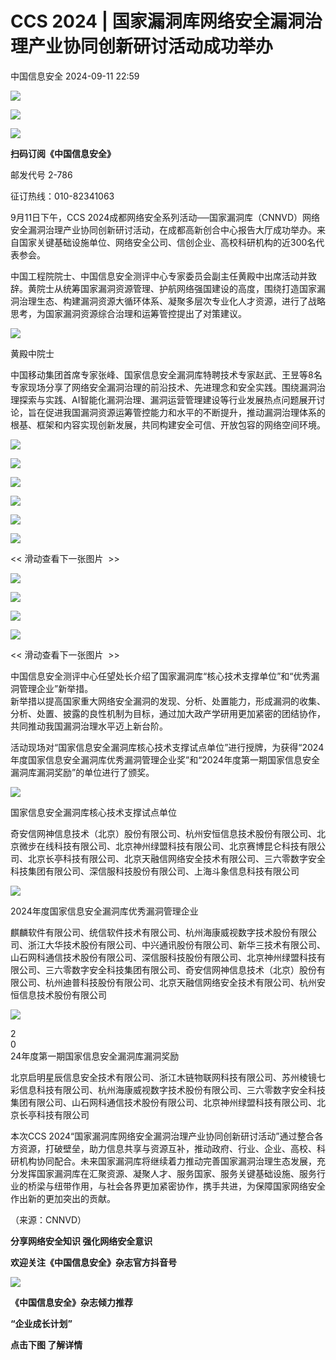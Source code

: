#  CCS 2024 | 国家漏洞库网络安全漏洞治理产业协同创新研讨活动成功举办   
 中国信息安全   2024-09-11 22:59  
  
![](https://mmbiz.qpic.cn/sz_mmbiz_gif/1brjUjbpg5wicI1Wiao0WQP72Y8zZaaRdRnfIG5q9wh7JQ8P5dicic7XL78tjImP1sskCmcB03DoRNMZUhdFrQq7vg/640?wx_fmt=gif&from=appmsg "")  
  
![](https://mmbiz.qpic.cn/sz_mmbiz_png/1brjUjbpg5wicI1Wiao0WQP72Y8zZaaRdRNltJSJaH159ybNAfb2AiazicHib4VPewKSNV7b7psceicb5Aa501I6hVcA/640?wx_fmt=png&from=appmsg "")  
  
![](https://mmbiz.qpic.cn/sz_mmbiz_gif/1brjUjbpg5wicI1Wiao0WQP72Y8zZaaRdRnfIG5q9wh7JQ8P5dicic7XL78tjImP1sskCmcB03DoRNMZUhdFrQq7vg/640?wx_fmt=gif&from=appmsg "")  
  
**扫码订阅《中国信息安全》**  
  
  
邮发代号 2-786  
  
征订热线：010-82341063  
  
  
9月11日下午，CCS 2024成都网络安全系列活动──国家漏洞库（CNNVD）网络安全漏洞治理产业协同创新研讨活动，在成都高新创合中心报告大厅成功举办。来自国家关键基础设施单位、网络安全公司、信创企业、高校科研机构的近300名代表参会。  
  
中国工程院院士、中国信息安全测评中心专家委员会副主任黄殿中出席活动并致辞。黄院士从统筹国家漏洞资源管理、护航网络强国建设的高度，围绕打造国家漏洞治理生态、构建漏洞资源大循环体系、凝聚多层次专业化人才资源，进行了战略思考，为国家漏洞资源综合治理和运筹管控提出了对策建议。  
  
![](https://mmbiz.qpic.cn/mmbiz_jpg/g1thw9GooceUH7GsMjYDSFchgYEJpTDbfETns8WJme8ceK7ic2NgViboo8xdc7ecRpzk85U3xD21qxic3ubH24pEw/640?wx_fmt=jpeg&from=appmsg "")  
  
黄殿中院士  
  
中国移动集团首席专家张峰、国家信息安全漏洞库特聘技术专家赵武、王昱等8名专家现场分享了网络安全漏洞治理的前沿技术、先进理念和安全实践。围绕漏洞治理探索与实践、AI智能化漏洞治理、漏洞运营管理建设等行业发展热点问题展开讨论，旨在促进我国漏洞资源运筹管控能力和水平的不断提升，推动漏洞治理体系的根基、框架和内容实现创新发展，共同构建安全可信、开放包容的网络空间环境。  
  
![](https://mmbiz.qpic.cn/mmbiz_jpg/g1thw9GooceUH7GsMjYDSFchgYEJpTDbMFIZh90CnALlyQslXNKObpDiaibGVUgVSgUTZqgNVVfF5FevibXKJz4Yg/640?wx_fmt=jpeg&from=appmsg "")  
  
![](https://mmbiz.qpic.cn/mmbiz_jpg/g1thw9GooceUH7GsMjYDSFchgYEJpTDbM1KYK5rIefcNyeIyG02CFm9z9h1ibqN12anbm247s2zB8GR3OaCHSqA/640?wx_fmt=jpeg "")  
  
  
![](https://mmbiz.qpic.cn/mmbiz_jpg/g1thw9GooceUH7GsMjYDSFchgYEJpTDbM1KYK5rIefcNyeIyG02CFm9z9h1ibqN12anbm247s2zB8GR3OaCHSqA/640?wx_fmt=jpeg "")  
  
  
![](https://mmbiz.qpic.cn/mmbiz_jpg/g1thw9GooceUH7GsMjYDSFchgYEJpTDbFluMEBKVVBVDTo1wsyIOkZgt9JfKXibUibqyGMakrRcGlcwCmAYSTAlA/640?wx_fmt=jpeg&from=appmsg "")  
  
![](https://mmbiz.qpic.cn/mmbiz_jpg/g1thw9GooceUH7GsMjYDSFchgYEJpTDbhSYfVKl7gY4gS3XkgNBpONwbC3BpyEa35KyDRgFKbpD1GkEuCLxh1w/640?wx_fmt=jpeg&from=appmsg "")  
  
![](https://mmbiz.qpic.cn/mmbiz_jpg/g1thw9GooceUH7GsMjYDSFchgYEJpTDb7lQSWYOBBP0QicLMCrByWeUfee0Iwic8TxR97oSqvTuxusKIRelk0Jag/640?wx_fmt=jpeg&from=appmsg "")  
  
<< 滑动查看下一张图片  >>  
  
![](https://mmbiz.qpic.cn/mmbiz_jpg/g1thw9GooceUH7GsMjYDSFchgYEJpTDbTuQdCugohbRLjV7vDWhRn4ibibHZrpx0e2Q2GSR0wZ9RKqXsaYVVGHmA/640?wx_fmt=jpeg&from=appmsg "")  
  
![](https://mmbiz.qpic.cn/mmbiz_jpg/g1thw9GooceUH7GsMjYDSFchgYEJpTDbibDAbPurcP9HSCscdOd2qLua99ak9aNbMu9WZg7GT7MoopX4nvjWFtg/640?wx_fmt=jpeg&from=appmsg "")  
  
![](https://mmbiz.qpic.cn/mmbiz_jpg/g1thw9GooceUH7GsMjYDSFchgYEJpTDbQgKFfBIpUD6MVicwcsF6qhuxHdsp4VoqjYHKicsnS0zPYpNXEma8UyLQ/640?wx_fmt=jpeg&from=appmsg "")  
  
![](https://mmbiz.qpic.cn/mmbiz_jpg/g1thw9GooceUH7GsMjYDSFchgYEJpTDbiccgDsNr2dlp8cwa1iblDXQ3o2u09CVPcX18JfeHzmt4GaibY9iaJPJyibw/640?wx_fmt=jpeg&from=appmsg "")  
  
<< 滑动查看下一张图片  >>  
  
中国信息安全测评中心任望处长介绍了国家漏洞库“核心技术支撑单位”和“优秀漏洞管理企业”新举措。  
新举措以提高国家重大网络安全漏洞的发现、分析、处置能力，形成漏洞的收集、分析、处置、披露的良性机制为目标，通过加大政产学研用更加紧密的团结协作，共同推动我国漏洞治理水平迈上新台阶。  
  
活动现场对“国家信息安全漏洞库核心技术支撑试点单位”进行授牌，为获得“2024年度国家信息安全漏洞库优秀漏洞管理企业奖”和“2024年度第一期国家信息安全漏洞库漏洞奖励”的单位进行了颁奖。  
  
![](https://mmbiz.qpic.cn/mmbiz_jpg/g1thw9GooceUH7GsMjYDSFchgYEJpTDbXfupr2PicoW02HVFzl9O7vcQRkZlH50N5DmGSMdnsw1lrUn8oBZr8Sw/640?wx_fmt=jpeg&from=appmsg "")  
  
国家信息安全漏洞库核心技术支撑试点单位  
  
奇安信网神信息技术（北京）股份有限公司、杭州安恒信息技术股份有限公司、北京微步在线科技有限公司、北京神州绿盟科技有限公司、北京赛博昆仑科技有限公司、北京长亭科技有限公司、北京天融信网络安全技术有限公司、三六零数字安全科技集团有限公司、深信服科技股份有限公司、上海斗象信息科技有限公司  
  
  
![](https://mmbiz.qpic.cn/mmbiz_jpg/g1thw9GooceUH7GsMjYDSFchgYEJpTDbuTPx03dcEgl6FLN0MJiannrzDDxsg0vGZm23YFiaxZzyeqAaWC64W3Og/640?wx_fmt=jpeg&from=appmsg "")  
  
2024年度国家信息安全漏洞库优秀漏洞管理企业  
  
  
麒麟软件有限公司、统信软件技术有限公司、杭州海康威视数字技术股份有限公司、浙江大华技术股份有限公司、中兴通讯股份有限公司、新华三技术有限公司、山石网科通信技术股份有限公司、深信服科技股份有限公司、北京神州绿盟科技有限公司、三六零数字安全科技集团有限公司、奇安信网神信息技术（北京）股份有限公司、杭州迪普科技股份有限公司、北京天融信网络安全技术有限公司、杭州安恒信息技术股份有限公司  
  
  
![](https://mmbiz.qpic.cn/mmbiz_jpg/g1thw9GooceUH7GsMjYDSFchgYEJpTDbibguZ3suRRPQ5s4XibHZgdJia5qof89mvwhZEpc4ibNKYnGrqtcYIVAddw/640?wx_fmt=jpeg&from=appmsg "")  
  
2  
0  
24年度第一期国家信息安全漏洞库漏洞奖励  
  
北京启明星辰信息安全技术有限公司、浙江木链物联网科技有限公司、苏州棱镜七彩信息科技有限公司、杭州海康威视数字技术股份有限公司、三六零数字安全科技集团有限公司、山石网科通信技术股份有限公司、北京神州绿盟科技有限公司、北京长亭科技有限公司  
  
本次CCS 2024“国家漏洞库网络安全漏洞治理产业协同创新研讨活动”通过整合各方资源，打破壁垒，助力信息共享与资源互补，推动政府、行业、企业、高校、科研机构协同配合。未来国家漏洞库将继续着力推动完善国家漏洞治理生态发展，充分发挥国家漏洞库在汇聚资源、凝聚人才、服务国家、服务关键基础设施、服务行业的桥梁与纽带作用，与社会各界更加紧密协作，携手共进，为保障国家网络安全作出新的更加突出的贡献。  
  
（来源：CNNVD）  
  
  
  
**分享网络安全知识 强化网络安全意识**  
  
**欢迎关注《中国信息安全》杂志官方抖音号**  
  
![](https://mmbiz.qpic.cn/sz_mmbiz_jpg/1brjUjbpg5wicI1Wiao0WQP72Y8zZaaRdRPsxjO74vJh1KhVdRibyBWe0tHicxkKnibxGzKscTkibCtD9lUM0s9eG9pQ/640?wx_fmt=jpeg&from=appmsg "")  
  
  
  
  
**《中国信息安全》杂志倾力推荐**  
  
**“企业成长计划”**  
  
  
**点击下图 了解详情**  
  
  
  
[](http://mp.weixin.qq.com/s?__biz=MzA5MzE5MDAzOA==&mid=2664162643&idx=1&sn=fcc4f3a6047a0c2f4e4cc0181243ee18&chksm=8b5ee7aabc296ebc7c8c9b145f16e6a5cf8316143db3edce69f2a312214d50a00f65d775198d&scene=21#wechat_redirect)  
  
  
